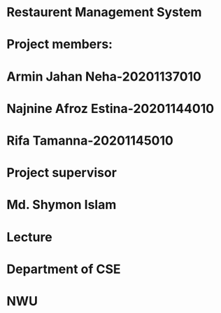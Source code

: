 # Restaurent Management System

# Project members:
# Armin Jahan Neha-20201137010
# Najnine Afroz Estina-20201144010
# Rifa Tamanna-20201145010

# Project supervisor 
# Md. Shymon Islam
# Lecture
# Department of CSE
# NWU
